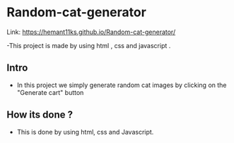 # Random-cat-generator
Link: https://hemant11ks.github.io/Random-cat-generator/

-This project is made by using html , css and javascript .

## Intro

- In this project we simply generate random cat images by clicking on the "Generate cart" button
## How its done ?

- This  is done by using html, css and Javascript.
